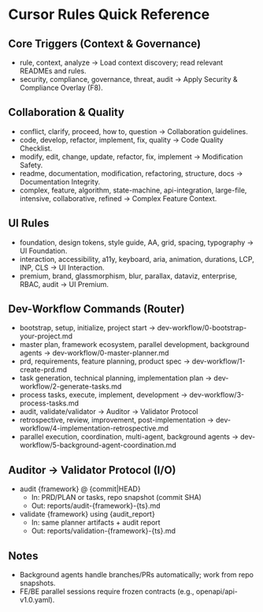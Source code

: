 # Cursor Rules Quick Reference

## Core Triggers (Context & Governance)
- rule, context, analyze → Load context discovery; read relevant READMEs and rules.
- security, compliance, governance, threat, audit → Apply Security & Compliance Overlay (F8).

## Collaboration & Quality
- conflict, clarify, proceed, how to, question → Collaboration guidelines.
- code, develop, refactor, implement, fix, quality → Code Quality Checklist.
- modify, edit, change, update, refactor, fix, implement → Modification Safety.
- readme, documentation, modification, refactoring, structure, docs → Documentation Integrity.
- complex, feature, algorithm, state-machine, api-integration, large-file, intensive, collaborative, refined → Complex Feature Context.

## UI Rules
- foundation, design tokens, style guide, AA, grid, spacing, typography → UI Foundation.
- interaction, accessibility, a11y, keyboard, aria, animation, durations, LCP, INP, CLS → UI Interaction.
- premium, brand, glassmorphism, blur, parallax, dataviz, enterprise, RBAC, audit → UI Premium.

## Dev-Workflow Commands (Router)
- bootstrap, setup, initialize, project start → dev-workflow/0-bootstrap-your-project.md
- master plan, framework ecosystem, parallel development, background agents → dev-workflow/0-master-planner.md
- prd, requirements, feature planning, product spec → dev-workflow/1-create-prd.md
- task generation, technical planning, implementation plan → dev-workflow/2-generate-tasks.md
- process tasks, execute, implement, development → dev-workflow/3-process-tasks.md
- audit, validate/validator → Auditor → Validator Protocol
- retrospective, review, improvement, post-implementation → dev-workflow/4-implementation-retrospective.md
- parallel execution, coordination, multi-agent, background agents → dev-workflow/5-background-agent-coordination.md

## Auditor → Validator Protocol (I/O)
- audit {framework} @ {commit|HEAD}
  - In: PRD/PLAN or tasks, repo snapshot (commit SHA)
  - Out: reports/audit-{framework}-{ts}.md
- validate {framework} using {audit_report}
  - In: same planner artifacts + audit report
  - Out: reports/validation-{framework}-{ts}.md

## Notes
- Background agents handle branches/PRs automatically; work from repo snapshots.
- FE/BE parallel sessions require frozen contracts (e.g., openapi/api-v1.0.yaml).
